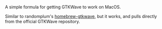 A simple formula for getting GTKWave to work on MacOS. 

Similar to randomplum's [homebrew-gtkwave](https://github.com/randomplum/homebrew-gtkwave), but it works, and pulls directly from the official GTKWave repository.
